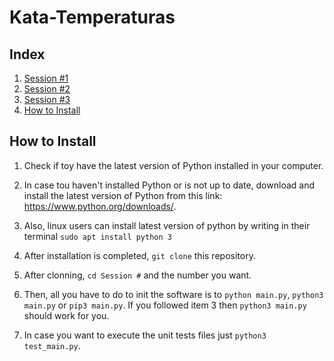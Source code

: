 # Kata-Temperaturas

## Index
1. [Session #1](./Session%20%231/main.py)
2. [Session #2](./Session%20%232/main.py)
3. [Session #3](./Session%20%233/main.py)
4. [How to Install](#how-to-install)

## How to Install

1. Check if toy have the latest version of Python installed in your computer.

2. In case tou haven't installed Python or is not up to date, download and install the latest version of Python from this link: https://www.python.org/downloads/.

3. Also, linux users can install latest version of python by writing in their terminal ```sudo apt install python 3```

4. After installation is completed, ```git clone``` this repository.

5. After clonning, ```cd Session #``` and the number you want.

6. Then, all you have to do to init the software is to ```python main.py```, ```python3 main.py``` or ```pip3 main.py```. If you followed item 3 then ```python3 main.py``` should work for you.


7. In case you want to execute the unit tests files just ```python3 test_main.py```.